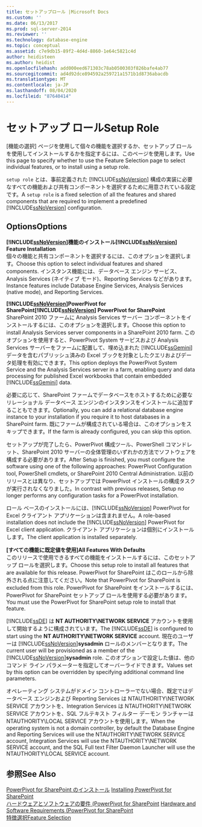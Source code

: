 ```yaml
---
title: セットアップロール |Microsoft Docs
ms.custom: ''
ms.date: 06/13/2017
ms.prod: sql-server-2014
ms.reviewer: ''
ms.technology: database-engine
ms.topic: conceptual
ms.assetid: c7e9db15-89f2-4d4d-8860-1e64c5821c4d
author: heidisteen
ms.author: heidist
ms.openlocfilehash: add000eed671303c78ab0500303f826bafe4ab77
ms.sourcegitcommit: ad4d92dce894592a259721a1571b1d8736abacdb
ms.translationtype: MT
ms.contentlocale: ja-JP
ms.lasthandoff: 08/04/2020
ms.locfileid: "87640414"
---
```

# <a name="setup-role"></a><span data-ttu-id="0cafb-102">セットアップ ロール</span><span class="sxs-lookup"><span data-stu-id="0cafb-102">Setup Role</span></span>
  <span data-ttu-id="0cafb-103">[機能の選択] ページを使用して個々の機能を選択するか、セットアップ ロールを使用してインストールするかを指定するには、このページを使用します。</span><span class="sxs-lookup"><span data-stu-id="0cafb-103">Use this page to specify whether to use the Feature Selection page to select individual features, or to install using a setup role.</span></span>  
  
 <span data-ttu-id="0cafb-104">`setup role` とは、事前定義された [!INCLUDE[ssNoVersion](../../includes/ssnoversion-md.md)] 構成の実装に必要なすべての機能および共有コンポーネントを選択するために用意されている設定です。</span><span class="sxs-lookup"><span data-stu-id="0cafb-104">A `setup role` is a fixed selection of all the features and shared components that are required to implement a predefined [!INCLUDE[ssNoVersion](../../includes/ssnoversion-md.md)] configuration.</span></span>  
  
## <a name="options"></a><span data-ttu-id="0cafb-105">Options</span><span class="sxs-lookup"><span data-stu-id="0cafb-105">Options</span></span>  
 <span data-ttu-id="0cafb-106">**[!INCLUDE[ssNoVersion](../../includes/ssnoversion-md.md)]機能のインストール**</span><span class="sxs-lookup"><span data-stu-id="0cafb-106">**[!INCLUDE[ssNoVersion](../../includes/ssnoversion-md.md)] Feature Installation**</span></span>  
 <span data-ttu-id="0cafb-107">個々の機能と共有コンポーネントを選択するには、このオプションを選択します。</span><span class="sxs-lookup"><span data-stu-id="0cafb-107">Choose this option to select individual features and shared components.</span></span> <span data-ttu-id="0cafb-108">インスタンス機能には、データベース エンジン サービス、Analysis Services (ネイティブ モード)、Reporting Services などがあります。</span><span class="sxs-lookup"><span data-stu-id="0cafb-108">Instance features include Database Engine Services, Analysis Services (native mode), and Reporting Services.</span></span>  
  
 <span data-ttu-id="0cafb-109">**[!INCLUDE[ssNoVersion](../../includes/ssnoversion-md.md)]PowerPivot for SharePoint**</span><span class="sxs-lookup"><span data-stu-id="0cafb-109">**[!INCLUDE[ssNoVersion](../../includes/ssnoversion-md.md)] PowerPivot for SharePoint**</span></span>  
 <span data-ttu-id="0cafb-110">SharePoint 2010 ファームに Analysis Services サーバー コンポーネントをインストールするには、このオプションを選択します。</span><span class="sxs-lookup"><span data-stu-id="0cafb-110">Choose this option to install Analysis Services server components in a SharePoint 2010 farm.</span></span> <span data-ttu-id="0cafb-111">このオプションを使用すると、PowerPivot System サービスおよび Analysis Services サーバーをファームに配置して、埋め込まれた [!INCLUDE[ssGemini](../../includes/ssgemini-md.md)] データを含むパブリッシュ済みの Excel ブックを対象としたクエリおよびデータ処理を有効にできます。</span><span class="sxs-lookup"><span data-stu-id="0cafb-111">This option deploys the PowerPivot System Service and the Analysis Services server in a farm, enabling query and data processing for published Excel workbooks that contain embedded [!INCLUDE[ssGemini](../../includes/ssgemini-md.md)] data.</span></span>  
  
 <span data-ttu-id="0cafb-112">必要に応じて、SharePoint ファームでデータベースをホストするために必要なリレーショナル データベース エンジンのインスタンスをインストールに追加することもできます。</span><span class="sxs-lookup"><span data-stu-id="0cafb-112">Optionally, you can add a relational database engine instance to your installation if you require it to host databases in a SharePoint farm.</span></span> <span data-ttu-id="0cafb-113">既にファームが構成されている場合は、このオプションをスキップできます。</span><span class="sxs-lookup"><span data-stu-id="0cafb-113">If the farm is already configured, you can skip this option.</span></span>  
  
 <span data-ttu-id="0cafb-114">セットアップが完了したら、PowerPivot 構成ツール、PowerShell コマンドレット、SharePoint 2010 サーバーの全体管理のいずれかの方法でソフトウェアを構成する必要があります。</span><span class="sxs-lookup"><span data-stu-id="0cafb-114">After Setup is finished, you must configure the software using one of the following approaches: PowerPivot Configuration tool, PowerShell cmdlets, or SharePoint 2010 Central Administration.</span></span> <span data-ttu-id="0cafb-115">以前のリリースとは異なり、セットアップでは PowerPivot インストールの構成タスクが実行されなくなりました。</span><span class="sxs-lookup"><span data-stu-id="0cafb-115">In contrast with previous releases, Setup no longer performs any configuration tasks for a PowerPivot installation.</span></span>  
  
 <span data-ttu-id="0cafb-116">ロール ベースのインストールには、[!INCLUDE[ssNoVersion](../../includes/ssnoversion-md.md)] PowerPivot for Excel クライアント アプリケーションは含まれません。</span><span class="sxs-lookup"><span data-stu-id="0cafb-116">A role-based installation does not include the [!INCLUDE[ssNoVersion](../../includes/ssnoversion-md.md)] PowerPivot for Excel client application.</span></span> <span data-ttu-id="0cafb-117">クライアント アプリケーションは個別にインストールします。</span><span class="sxs-lookup"><span data-stu-id="0cafb-117">The client application is installed separately.</span></span>  
  
 <span data-ttu-id="0cafb-118">**[すべての機能に既定値を使用]**</span><span class="sxs-lookup"><span data-stu-id="0cafb-118">**All Features With Defaults**</span></span>  
 <span data-ttu-id="0cafb-119">このリリースで使用できるすべての機能をインストールするには、このセットアップ ロールを選択します。</span><span class="sxs-lookup"><span data-stu-id="0cafb-119">Choose this setup role to install all features that are available for this release.</span></span> <span data-ttu-id="0cafb-120">PowerPivot for SharePoint はこのロールから除外される点に注意してください。</span><span class="sxs-lookup"><span data-stu-id="0cafb-120">Note that PowerPivot for SharePoint is excluded from this role.</span></span> <span data-ttu-id="0cafb-121">PowerPivot for SharePoint をインストールするには、PowerPivot for SharePoint セットアップ ロールを使用する必要があります。</span><span class="sxs-lookup"><span data-stu-id="0cafb-121">You must use the PowerPivot for SharePoint setup role to install that feature.</span></span>  
  
 <span data-ttu-id="0cafb-122">[!INCLUDE[ssDE](../../includes/ssde-md.md)] は **NT AUTHORITY\NETWORK SERVICE** アカウントを使用して開始するように構成されています。</span><span class="sxs-lookup"><span data-stu-id="0cafb-122">The [!INCLUDE[ssDE](../../includes/ssde-md.md)] is configured to start using the **NT AUTHORITY\NETWORK SERVICE** account.</span></span> <span data-ttu-id="0cafb-123">現在のユーザーは [!INCLUDE[ssNoVersion](../../includes/ssnoversion-md.md)]**sysadmin** ロールのメンバーとなります。</span><span class="sxs-lookup"><span data-stu-id="0cafb-123">The current user will be provisioned as a member of the [!INCLUDE[ssNoVersion](../../includes/ssnoversion-md.md)]**sysadmin** role.</span></span> <span data-ttu-id="0cafb-124">このオプションで設定した値は、他のコマンド ライン パラメーターを指定してオーバーライドできます。</span><span class="sxs-lookup"><span data-stu-id="0cafb-124">Values set by this option can be overridden by specifying additional command line parameters.</span></span>  
  
 <span data-ttu-id="0cafb-125">オペレーティング システムがドメイン コントローラーでない場合、既定ではデータベース エンジンおよび Reporting Services は NTAUTHORITY\NETWORK SERVICE アカウントを、Integration Services は NTAUTHORITY\NETWORK SERVICE アカウントを、SQL フルテキスト フィルター デーモン ランチャーは NTAUTHORITY\LOCAL SERVICE アカウントを使用します。</span><span class="sxs-lookup"><span data-stu-id="0cafb-125">When the operating system is not a domain controller, by default the Database Engine and Reporting Services will use the NTAUTHORITY\NETWORK SERVICE account, Integration Services will use the NTAUTHORITY\NETWORK SERVICE account, and the SQL Full text Filter Daemon Launcher will use the NTAUTHORITY\LOCAL SERVICE account.</span></span>  
  
## <a name="see-also"></a><span data-ttu-id="0cafb-126">参照</span><span class="sxs-lookup"><span data-stu-id="0cafb-126">See Also</span></span>  
 <span data-ttu-id="0cafb-127">[PowerPivot for SharePoint のインストール](https://go.microsoft.com/fwlink/?LinkId=206906) </span><span class="sxs-lookup"><span data-stu-id="0cafb-127">[Installing PowerPivot for SharePoint](https://go.microsoft.com/fwlink/?LinkId=206906) </span></span>  
 <span data-ttu-id="0cafb-128">[ハードウェアとソフトウェアの要件 (PowerPivot for SharePoint](https://go.microsoft.com/fwlink/?LinkId=216823) </span><span class="sxs-lookup"><span data-stu-id="0cafb-128">[Hardware and Software Requirements (PowerPivot for SharePoint](https://go.microsoft.com/fwlink/?LinkId=216823) </span></span>  
 [<span data-ttu-id="0cafb-129">特徴選択</span><span class="sxs-lookup"><span data-stu-id="0cafb-129">Feature Selection</span></span>](../../../2014/sql-server/install/feature-selection.md)  
  
  
